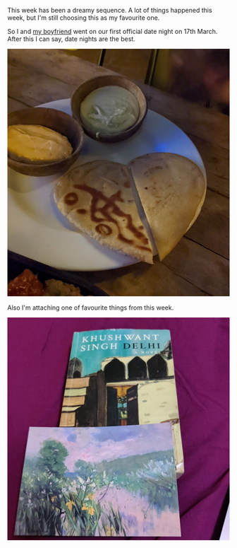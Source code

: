 
This week has been a dreamy sequence. A lot of things happened this week, but I'm still choosing this as my favourite one.

So I and [my boyfriend](https://twitter.com/iliekcomputers) went on our first official date night on 17th March. After this I can say, date nights are the best.

![Date Night](/assets/images/Datenight.jpg)

Also I'm attaching one of favourite things from this week.

![Date Night](/assets/images/Gifts.jpg)
